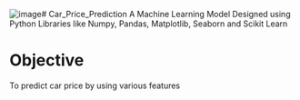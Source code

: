 ![image](https://github.com/user-attachments/assets/01ab5946-bf07-471f-a80a-92945782818f)# Car_Price_Prediction
A Machine Learning Model Designed using Python Libraries like Numpy, Pandas, Matplotlib, Seaborn and Scikit Learn 
# Objective 
To predict car price by using various features
